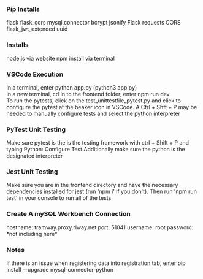 <h3>Pip Installs</h3>
flask
flask_cors
mysql.connector
bcrypt
jsonify
Flask
requests
CORS
flask_jwt_extended
uuid

<h3>Installs</h3>
node.js via website
npm install via terminal

<h3>VSCode Execution</h3>
In a terminal, enter python app.py (python3 app.py) <br/>
In a new terminal, cd in to the frontend folder, enter npm run dev <br/>
To run the pytests, click on the test_unittestfile_pytest.py and click to configure the pytest at the beaker icon in VSCode. A Ctrl + Shft + P may be needed to manually configure tests and select the python interpreter

<h3>PyTest Unit Testing</h3>
Make sure pytest is the is the testing framework with ctrl + Shift + P and typing Python: Configure Test
Additionally make sure the python is the designated interpreter

<h3>Jest Unit Testing</h3>
Make sure you are in the frontend directory and have the necessary dependencies installed for jest (run 'npm i' if you don't). Then run 'npm run test' in your console to run all of the tests

<h3>Create A mySQL Workbench Connection</h3>
hostname: tramway.proxy.rlway.net
port: 51041
username: root
password: *not including here*

<h3>Notes</h3>
If there is an issue when registering data into registration tab, enter pip install --upgrade mysql-connector-python

